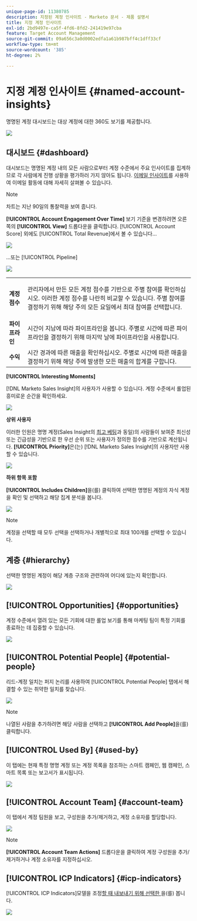 ```yaml
---
unique-page-id: 11380785
description: 지정된 계정 인사이트 - Marketo 문서 - 제품 설명서
title: 지정 계정 인사이트
exl-id: 2bd9497e-ca5f-4fd6-8fd2-241419e97cba
feature: Target Account Management
source-git-commit: 09a656c3a0d0002edfa1a61b987bff4c1dff33cf
workflow-type: tm+mt
source-wordcount: '385'
ht-degree: 2%

---
```


# 지정 계정 인사이트 {#named-account-insights}

명명된 계정 대시보드는 대상 계정에 대한 360도 보기를 제공합니다.

![](assets/one-1.png)

## 대시보드 {#dashboard}

대시보드는 명명된 계정 내의 모든 사람으로부터 계정 수준에서 주요 인사이트를 집계하므로 각 사람에게 진행 상황을 평가하러 가지 않아도 됩니다. [이메일 인사이트](/help/marketo/product-docs/reporting/email-insights/filtering-in-email-insights.md#account-based-marketing)를 사용하여 이메일 활동에 대해 자세히 살펴볼 수 있습니다.

>[!NOTE]
>
>차트는 지난 90일의 통찰력을 보여 줍니다.

**[!UICONTROL Account Engagement Over Time]** 보기 기준을 변경하려면 오른쪽의 **[!UICONTROL View]** 드롭다운을 클릭합니다. [!UICONTROL Account Score] 외에도 [!UICONTROL Total Revenue]에서 볼 수 있습니다...

![](assets/two-new.png)

...또는 [!UICONTROL Pipeline]

![](assets/three-new.png)

<table>
 <tbody>
  <tr>
   <td><strong><span class="uicontrol">계정 점수</span></strong></td>
   <td><p><span class="uicontrol">관리자</span>에서 만든 모든 계정 점수를 기반으로 주별 참여를 확인하십시오. 이러한 계정 점수를 나란히 비교할 수 있습니다. 주별 참여를 결정하기 위해 해당 주의 모든 요일에서 최대 참여를 선택합니다.</p></td>
  </tr>
  <tr>
   <td><strong><span class="uicontrol">파이프라인</span></strong></td>
   <td>시간이 지남에 따라 파이프라인을 봅니다. 주별로 시간에 따른 파이프라인을 결정하기 위해 마지막 날에 파이프라인을 사용합니다.</td>
  </tr>
  <tr>
   <td><strong><span class="uicontrol">수익</span></strong></td>
   <td>시간 경과에 따른 매출을 확인하십시오. 주별로 시간에 따른 매출을 결정하기 위해 해당 주에 발생한 모든 매출의 합계를 구합니다.</td>
  </tr>
 </tbody>
</table>

**[!UICONTROL Interesting Moments]**

[!DNL Marketo Sales Insight]의 사용자가 사용할 수 있습니다. 계정 수준에서 롤업된 흥미로운 순간을 확인하세요.

![](assets/int-mom.png)

**상위 사용자**

이러한 인원은 명명 계정(Sales Insight의 [최고 베팅](/help/marketo/product-docs/marketo-sales-insight/msi-for-salesforce/features/stars-and-flames/priority-urgency-relative-score-and-best-bets.md)과 동일)의 사람들이 보여준 최신성 또는 긴급성을 기반으로 한 우선 순위 또는 사용자가 정의한 점수를 기반으로 계산됩니다. **[!UICONTROL Priority]**&#x200B;은(는) [!DNL Marketo Sales Insight]의 사용자만 사용할 수 있습니다.

![](assets/top-ten.png)

**하위 항목 포함**

**[!UICONTROL Includes Children]**&#x200B;을(를) 클릭하여 선택한 명명된 계정의 자식 계정을 확인 및 선택하고 해당 집계 분석을 봅니다.

![](assets/abm.png)

>[!NOTE]
>
>계정을 선택할 때 모두 선택을 선택하거나 개별적으로 최대 100개를 선택할 수 있습니다.

## 계층 {#hierarchy}

선택한 명명된 계정이 해당 계층 구조와 관련하여 어디에 있는지 확인합니다.

![](assets/hierarchy.png)

## [!UICONTROL Opportunities] {#opportunities}

계정 수준에서 열려 있는 모든 기회에 대한 롤업 보기를 통해 마케팅 팀이 특정 기회를 종료하는 데 집중할 수 있습니다.

![](assets/four-1.png)

## [!UICONTROL Potential People] {#potential-people}

리드-계정 일치는 퍼지 논리를 사용하여 [!UICONTROL Potential People] 탭에서 해결할 수 있는 취약한 일치를 찾습니다.

![](assets/five-1.png)

>[!NOTE]
>
>나열된 사람을 추가하려면 해당 사람을 선택하고 **[!UICONTROL Add People]**&#x200B;을(를) 클릭합니다.

## [!UICONTROL Used By] {#used-by}

이 탭에는 현재 특정 명명 계정 또는 계정 목록을 참조하는 스마트 캠페인, 웹 캠페인, 스마트 목록 또는 보고서가 표시됩니다.

![](assets/six-1.png)

## [!UICONTROL Account Team] {#account-team}

이 탭에서 계정 팀원을 보고, 구성원을 추가/제거하고, 계정 소유자를 할당합니다.

![](assets/seven-1.png)

>[!NOTE]
>
>**[!UICONTROL Account Team Actions]** 드롭다운을 클릭하여 계정 구성원을 추가/제거하거나 계정 소유자를 지정하십시오.

## [!UICONTROL ICP Indicators] {#icp-indicators}

[!UICONTROL ICP Indicators]모델을 조정[할 때 내보내기 위해 선택한 &#x200B;](/help/marketo/product-docs/target-account-management/account-profiling/account-profiling-ranking-and-tuning.md#model-tuning)을(를) 봅니다.

![](assets/eight.png)
